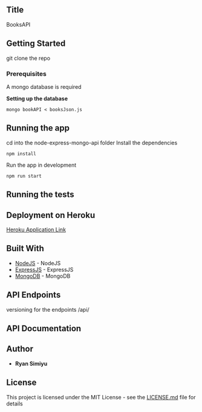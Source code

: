 ## Title
BooksAPI

## Getting Started

git clone the repo

### Prerequisites

A mongo database is required

**Setting up the database**
```
mongo bookAPI < booksJson.js
```

## Running the app
cd into the node-express-mongo-api folder
Install the dependencies
```node
npm install
```
Run the app in development
```node
npm run start
```

## Running the tests


## Deployment on Heroku

[Heroku Application Link]()

## Built With

*   [NodeJS](https://nodejs.org/) - NodeJS
*   [ExpressJS](https://expressjs.com/) - ExpressJS
*   [MongoDB](https://docs.mongodb.com/) - MongoDB

## API Endpoints

versioning for the endpoints
/api/

## API Documentation


## Author

*   **Ryan Simiyu** 

## License

This project is licensed under the MIT License - see the [LICENSE.md](LICENSE.md) file for details